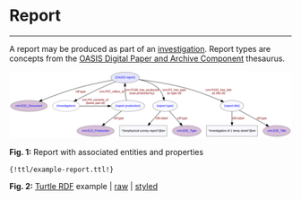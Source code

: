 # Report
***

A report may be produced as part of an [investigation](ld4he-investigation.md). Report types are concepts from the [OASIS Digital Paper and Archive Component](http://purl.org/heritagedata/schemes/c31949b0-b6cf-4223-a2c0-c9a2048633ff) thesaurus.
 
![report](img/ld4he-oasis-report.svg)

**Fig. 1:** Report with associated entities and properties

```turtle
{!ttl/example-report.ttl!}
```
**Fig. 2:** [Turtle RDF](https://www.w3.org/TR/turtle/) example | [raw](https://cbinding.github.io/LD4HE/ttl/example-report.ttl) | [styled](https://cdn.rawgit.com/niklasl/ldtr/v0.2.2/demo/?url=https://cbinding.github.io/LD4HE/ttl/example-report.ttl)
